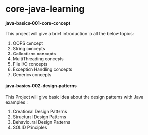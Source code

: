 # core-java-learning

#### java-basics-001-core-concept

This project will give a brief introduction to all the below topics:
1.  OOPS concept
2.  String concepts
3.  Collections concepts
4.  MultiThreading concepts
5.  File I/O concepts
6.  Exception Handling concepts
7.  Generics concepts

#### java-basics-002-design-patterns

This Project will give basic idea about the design patterns with Java examples :
1.  Creational Design Patterns
2.  Structural Design Patterns
3.  Behavioural Design Patterns
4.  SOLID Principles
